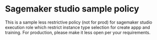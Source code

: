 # Sagemaker studio sample policy

This is a sample less restrictive policy (not for prod) for sagemaker studio execution role which restrict instance type selection for create appp and training. For production, please make it less open per your requirements.